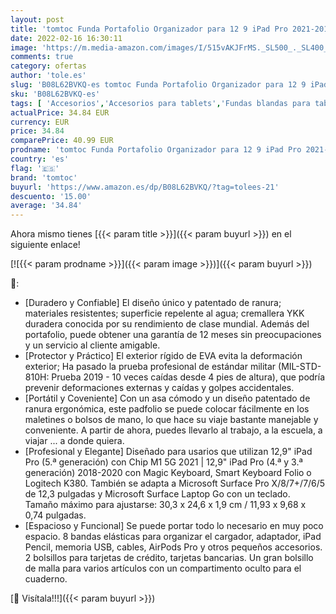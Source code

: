 ```yaml
---
layout: post
title: 'tomtoc Funda Portafolio Organizador para 12 9 iPad Pro 2021-2018  5.ª  4.ª y 3.ª Gen   Surface Pro  Surface Laptop Go  Estuche para Tablet y Accesorios como Lápiz/ Cable/ Cargador/ Magic Keyboard'
date: 2022-02-16 16:30:11
image: 'https://m.media-amazon.com/images/I/515vAKJFrMS._SL500_._SL400_.jpg'
comments: true
category: ofertas
author: 'tole.es'
slug: 'B08L62BVKQ-es tomtoc Funda Portafolio Organizador para 12 9 iPad Pro...'
sku: 'B08L62BVKQ-es'
tags: [ 'Accesorios','Accesorios para tablets','Fundas blandas para tablets','Fundas para tablets','Informática','ipad','tomtoc', ]
actualPrice: 34.84 EUR
currency: EUR
price: 34.84
comparePrice: 40.99 EUR
prodname: 'tomtoc Funda Portafolio Organizador para 12 9 iPad Pro 2021-2018  5.ª  4.ª y 3.ª Gen   Surface Pro  Surface Laptop Go  Estuche para Tablet y Accesorios como Lápiz/ Cable/ Cargador/ Magic Keyboard'
country: 'es'
flag: '🇪🇸'
brand: 'tomtoc'
buyurl: 'https://www.amazon.es/dp/B08L62BVKQ/?tag=tolees-21'
descuento: '15.00'
average: '34.84'
---
```


Ahora mismo tienes [{{< param title >}}]({{< param buyurl >}}) en el siguiente enlace!

[![{{< param prodname >}}]({{< param image >}})]({{< param buyurl >}})

🔎:

- [Duradero y Confiable] El diseño único y patentado de ranura; materiales resistentes; superficie repelente al agua; cremallera YKK duradera conocida por su rendimiento de clase mundial. Además del portafolio, puede obtener una garantía de 12 meses sin preocupaciones y un servicio al cliente amigable.
- [Protector y Práctico] El exterior rígido de EVA evita la deformación exterior; Ha pasado la prueba profesional de estándar militar (MIL-STD-810H: Prueba 2019 - 10 veces caídas desde 4 pies de altura), que podría prevenir deformaciones externas y caídas y golpes accidentales.
- [Portátil y Coveniente] Con un asa cómodo y un diseño patentado de ranura ergonómica, este padfolio se puede colocar fácilmente en los maletines o bolsos de mano, lo que hace su viaje bastante manejable y conveniente. A partir de ahora, puedes llevarlo al trabajo, a la escuela, a viajar ... a donde quiera.
- [Profesional y Elegante] Diseñado para usarios que utilizan 12,9" iPad Pro (5.ª generación) con Chip M1 5G 2021 | 12,9" iPad Pro (4.ª y 3.ª generación) 2018-2020 con Magic Keyboard, Smart Keyboard Folio o Logitech K380. También se adapta a Microsoft Surface Pro X/8/7+/7/6/5 de 12,3 pulgadas y Microsoft Surface Laptop Go con un teclado. Tamaño máximo para ajustarse: 30,3 x 24,6 x 1,9 cm / 11,93 x 9,68 x 0,74 pulgadas.
- [Espacioso y Funcional] Se puede portar todo lo necesario en muy poco espacio. 8 bandas elásticas para organizar el cargador, adaptador, iPad Pencil, memoria USB, cables, AirPods Pro y otros pequeños accesorios. 2 bolsillos para tarjetas de crédito, tarjetas bancarias. Un gran bolsillo de malla para varios artículos con un compartimento oculto para el cuaderno.

[🛒 Visítala!!!]({{< param buyurl >}})

